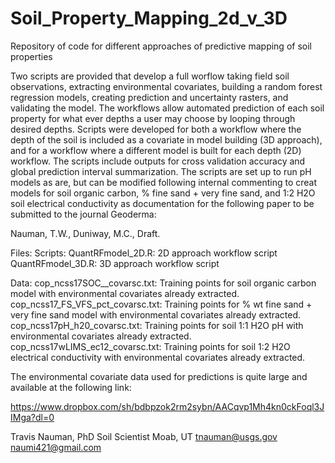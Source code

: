 # Soil_Property_Mapping_2d_v_3D
Repository of code for different approaches of predictive mapping of soil properties

Two scripts are provided that develop a full worflow taking field soil observations, extracting environmental covariates, building a random forest regression models, creating prediction and uncertainty rasters, and validating the model. The workflows allow automated prediction of each soil property for what ever depths a user may choose by looping through desired depths. Scripts were developed for both a workflow where the depth of the soil is included as a covariate in model building (3D approach), and for a workflow where a different model is built for each depth (2D) workflow. The scripts include outputs for cross validation accuracy and global prediction interval summarization. The scripts are set up to run pH models as are, but can be modified following internal commenting to creat models for soil organic carbon, % fine sand + very fine sand, and 1:2 H2O soil electrical conductivity as documentation for the following paper to be submitted to the journal Geoderma:

Nauman, T.W., Duniway, M.C., Draft. 

Files:
Scripts:
QuantRFmodel_2D.R: 2D approach workflow script
QuantRFmodel_3D.R: 3D approach workflow script

Data:
cop_ncss17SOC__covarsc.txt: Training points for soil organic carbon model with environmental covariates already extracted.
cop_ncss17_FS_VFS_pct_covarsc.txt: Training points for % wt fine sand + very fine sand model with environmental covariates already extracted.
cop_ncss17pH_h20_covarsc.txt: Training points for soil 1:1 H2O pH with environmental covariates already extracted.
cop_ncss17wLIMS_ec12_covarsc.txt: Training points for soil 1:2 H2O electrical conductivity with environmental covariates already extracted.

The environmental covariate data used for predictions is quite large and available at the following link:

 https://www.dropbox.com/sh/bdbpzok2rm2sybn/AACqvp1Mh4kn0ckFoql3JIMga?dl=0
 
 Travis Nauman, PhD
 Soil Scientist
 Moab, UT
 tnauman@usgs.gov
 naumi421@gmail.com
